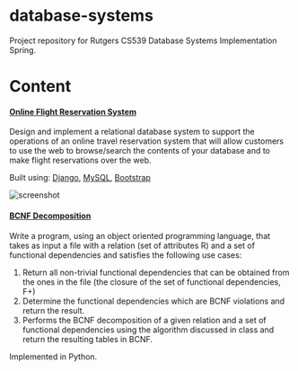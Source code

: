 # database-systems
Project repository for Rutgers CS539 Database Systems Implementation Spring.

# Content
#### [Online Flight Reservation System](https://github.com/nromano7/database-systems/tree/master/Project%201%20-%20Online%20Flight%20Reservation%20System)  

Design and implement a relational database system to support the operations of an online travel reservation system that will allow
customers to use the web to browse/search the contents of your database and to make flight reservations over the web.

Built using: [Django](https://docs.djangoproject.com/en/2.0/), [MySQL](https://www.mysql.com/), [Bootstrap](http://getbootstrap.com/)

![screenshot](https://github.com/nromano7/database-systems/blob/master/Project%201%20-%20Online%20Flight%20Reservation%20System/screenshots/landing_page.PNG)

#### [BCNF Decomposition](https://github.com/nromano7/database-systems/tree/master/Project%202%20-%20BCNF%20Decomposition)  

Write a program, using an object oriented programming language, that takes as input a file with a relation (set of attributes R) and a set of functional dependencies and satisfies the following use cases:
1. Return all non-trivial functional dependencies that can be obtained from the ones in the file (the closure of the set of functional dependencies, F+)
1. Determine the functional dependencies which are BCNF violations and return the result.
1. Performs the BCNF decomposition of a given relation and a set of functional dependencies using the algorithm discussed in class and return the resulting tables in BCNF.

Implemented in Python.
